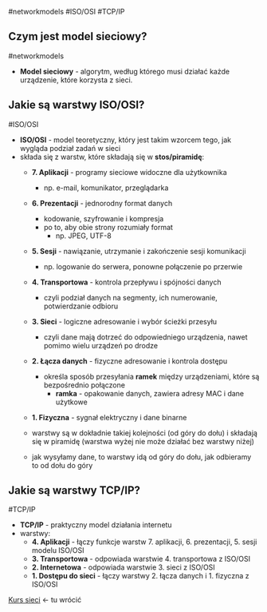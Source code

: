 #networkmodels #ISO/OSI #TCP/IP

## Czym jest model sieciowy?
#networkmodels 
- **Model sieciowy** - algorytm, według którego musi działać każde urządzenie, które korzysta z sieci.
## Jakie są warstwy ISO/OSI?
#ISO/OSI
- **ISO/OSI** - model teoretyczny, który jest takim wzorcem tego, jak wygląda podział zadań w sieci
- składa się z warstw, które składają się w **stos/piramidę**:
	- **7. Aplikacji** - programy sieciowe widoczne dla użytkownika
		- np. e-mail, komunikator, przeglądarka
	- **6. Prezentacji** - jednorodny format danych
		- kodowanie, szyfrowanie i kompresja
		- po to, aby obie strony rozumiały format
			- np. JPEG, UTF-8
	- **5. Sesji** - nawiązanie, utrzymanie i zakończenie sesji komunikacji
		- np. logowanie do serwera, ponowne połączenie po przerwie
	- **4. Transportowa** - kontrola przepływu i spójności danych
		- czyli podział danych na segmenty, ich numerowanie, potwierdzanie odbioru
	- **3. Sieci** - logiczne adresowanie i wybór ścieżki przesyłu
		- czyli dane mają dotrzeć do odpowiedniego urządzenia, nawet pomimo wielu urządzeń po drodze
	- **2. Łącza danych** - fizyczne adresowanie i kontrola dostępu
		- określa sposób przesyłania **ramek** między urządzeniami, które są bezpośrednio połączone
			- **ramka** - opakowanie danych, zawiera adresy MAC i dane użytkowe
	- **1. Fizyczna** - sygnał elektryczny i dane binarne
	
	- warstwy są w dokładnie takiej kolejności (od góry do dołu) i składają się w piramidę (warstwa wyżej nie może działać bez warstwy niżej)
	- jak wysyłamy dane, to warstwy idą od góry do dołu, jak odbieramy to od dołu do góry

## Jakie są warstwy TCP/IP?
#TCP/IP 
- **TCP/IP** - praktyczny model działania internetu
- warstwy:
	- **4. Aplikacji** - łączy funkcje warstw 7. aplikacji, 6. prezentacji, 5. sesji modelu ISO/OSI
	- **3. Transportowa** - odpowiada warstwie 4. transportowa z ISO/OSI
	- **2. Internetowa** - odpowiada warstwie 3. sieci z ISO/OSI
	- **1. Dostępu do sieci** - łączy warstwy 2. łącza danych i 1. fizyczna z ISO/OSI





[Kurs sieci](https://www.youtube.com/watch?v=_YsT8IGVxAs&list=PLpUS2q-4L9xx9P1SzadLKXGEY30yhVqYu&index=6) <- tu wrócić